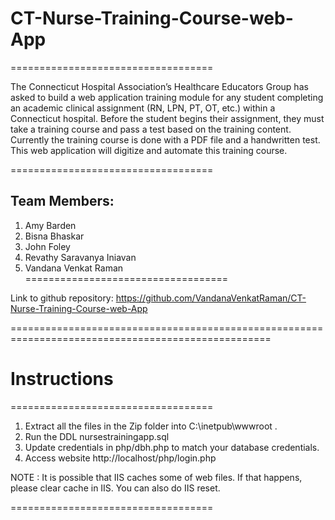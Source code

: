 # CT-Nurse-Training-Course-web-App
===================================

The Connecticut Hospital Association’s Healthcare Educators Group has asked to build a web application training module for any student completing an academic clinical assignment (RN, LPN, PT, OT, etc.) within a Connecticut hospital. Before the student begins their assignment, they must take a training course and pass a test based on the training content.  Currently the training course is done with a PDF file and a handwritten test. This web application will digitize and automate this training course.

===================================
## Team Members:
1. Amy Barden
2. Bisna Bhaskar
3. John Foley
4. Revathy Saravanya Iniavan
5. Vandana Venkat Raman
===================================

Link to github repository: https://github.com/VandanaVenkatRaman/CT-Nurse-Training-Course-web-App

===================================================================================================

# Instructions
===================================
1. Extract all the files in the Zip folder into C:\inetpub\wwwroot .
2. Run the DDL nursestrainingapp.sql
3. Update credentials in php/dbh.php to match your database credentials.
4. Access website http://localhost/php/login.php

NOTE : It is possible that IIS caches some of web files. If that happens, please clear cache in IIS. You can also do IIS reset.

===================================


